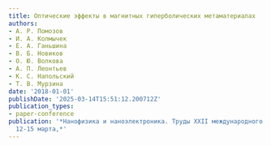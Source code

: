 ```yaml
---
title: Оптические эффекты в магнитных гиперболических метаматериалах
authors:
- А. Р. Помозов
- И. А. Колмычек
- Е. А. Ганьшина
- В. Б. Новиков
- О. Ю. Волкова
- А. П. Леонтьев
- К. С. Напольский
- Т. В. Мурзина
date: '2018-01-01'
publishDate: '2025-03-14T15:51:12.200712Z'
publication_types:
- paper-conference
publication: '*Нанофизика и наноэлектроника. Труды ХХII международного симпозиума.
  12-15 марта,*'
---
```

